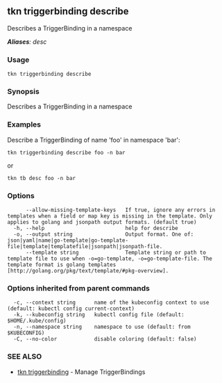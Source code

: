 ## tkn triggerbinding describe

Describes a TriggerBinding in a namespace

***Aliases**: desc*

### Usage

```
tkn triggerbinding describe
```

### Synopsis

Describes a TriggerBinding in a namespace

### Examples

Describe a TriggerBinding of name 'foo' in namespace 'bar':

    tkn triggerbinding describe foo -n bar

or

    tkn tb desc foo -n bar


### Options

```
      --allow-missing-template-keys   If true, ignore any errors in templates when a field or map key is missing in the template. Only applies to golang and jsonpath output formats. (default true)
  -h, --help                          help for describe
  -o, --output string                 Output format. One of: json|yaml|name|go-template|go-template-file|template|templatefile|jsonpath|jsonpath-file.
      --template string               Template string or path to template file to use when -o=go-template, -o=go-template-file. The template format is golang templates [http://golang.org/pkg/text/template/#pkg-overview].
```

### Options inherited from parent commands

```
  -c, --context string      name of the kubeconfig context to use (default: kubectl config current-context)
  -k, --kubeconfig string   kubectl config file (default: $HOME/.kube/config)
  -n, --namespace string    namespace to use (default: from $KUBECONFIG)
  -C, --no-color            disable coloring (default: false)
```

### SEE ALSO

* [tkn triggerbinding](tkn_triggerbinding.md)	 - Manage TriggerBindings

